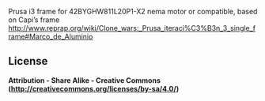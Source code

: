 Prusa i3 frame for 42BYGHW811L20P1-X2 nema motor or compatible, based on Capi’s frame <http://www.reprap.org/wiki/Clone_wars:_Prusa_iteraci%C3%B3n_3_single_frame#Marco_de_Aluminio>

License  
--
**Attribution - Share Alike - Creative Commons (<http://creativecommons.org/licenses/by-sa/4.0/>)**  
